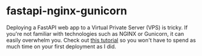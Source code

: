 # fastapi-nginx-gunicorn

Deploying a FastAPI web app to a Virtual Private Server (VPS) is tricky. If you're not familiar with technologies such as NGINX or Gunicorn, it can easily overwhelm you. Check out [this tutorial](dylancastillo.co/fastapi-nginx-gunicorn/) so you won't have to spend as much time on your first deployment as I did.
